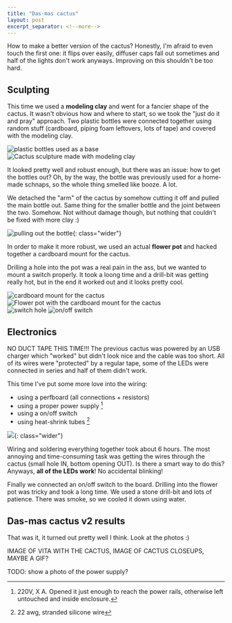 ```yaml
---
title: "Das-mas cactus"
layout: post
excerpt_separator: <!--more-->
---
```


How to make a better version of the cactus? Honestly, I'm afraid to even touch the first one: it flips over easily, diffuser caps fall out sometimes and half of the lights don't work anyways. Improving on this shouldn't be too hard.

## Sculpting

This time we used a **modeling clay** and went for a fancier shape of the cactus. It wasn't obvious how and where to start, so we took the "just do it and pray" approach. Two plastic bottles were connected together using random stuff (cardboard, piping foam leftovers, lots of tape) and covered with the modeling clay.

<div class="wider side-by-side">
    <img src="../images/plastic_base.jpg" alt="plastic bottles used as a base" title="Plastic bottles used as a base"/>
    <img src="../images/clay_base.jpg" alt="Cactus sculpture made with modeling clay" title="Cactus sculpture made with modeling clay"/>
</div>

It looked pretty well and robust enough, but there was an issue: how to get the bottles out? Oh, by the way, the bottle was previously used for a home-made schnaps, so the whole thing smelled like booze. A lot.

We detached the "arm" of the cactus by somehow cutting it off and pulled the main bottle out. Same thing for the smaller bottle and the joint between the two. Somehow. Not without damage though, but nothing that couldn't be fixed with more clay :)

![pulling out the bottle](../images/bottle_pull_out.jpg){: class="wider"}

In order to make it more robust, we used an actual **flower pot** and hacked together a cardboard mount for the cactus.  

Drilling a hole into the pot was a real pain in the ass, but we wanted to mount a switch properly. It took a loong time and a drill-bit was getting really hot, but in the end it worked out and it looks pretty cool. 

<div class="wider side-by-side">
    <img src="../images/pot_cardboard1.jpg" alt="cardboard mount for the cactus" title="Cardboard mount for the cactus"/>
    <img src="../images/pot_cardboard2.jpg" alt="Flower pot with the cardboard mount for the cactus" title="Flower pot with the cardboard mount for the cactus"/>
</div>
<div class="wider side-by-side">
    <img src="../images/switch_hole.jpg" alt="switch hole" title="Hole for the switch"/>
    <img src="../images/switch_mounted.jpg" alt="on/off switch" title="On/off switch"/>
</div>

## Electronics

NO DUCT TAPE THIS TIME!!! The previous cactus was powered by an USB charger which "worked" but didn't look nice and the cable was too short. All of its wires were "protected" by a regular tape, some of the LEDs were connected in series and half of them didn't work. 

This time I've put some more love into the wiring:

- using a perfboard (all connections + resistors)
- using a proper power supply [^1]
- using a on/off switch
- using heat-shrink tubes [^2]



![](../images/board_1.jpg){: class="wider"}

Wiring and soldering everything together took about 6 hours. The most annoying and time-consuming task was getting the wires through the cactus (small hole IN, bottom opening OUT). Is there a smart way to do this? Anyways, **all of the LEDs work**! No accidental blinking!

Finally we connected an on/off switch to the board. Drilling into the flower pot was tricky and took a long time. We used a stone drill-bit and lots of patience. There was smoke, so we cooled it down using water.

[^1]: 220V, X A. Opened it just enough to reach the power rails, otherwise left untouched and inside enclosure.
[^2]: 22 awg, stranded silicone wire



## Das-mas cactus v2 results

That was it, it turned out pretty well I think. Look at the photos :)

IMAGE OF VITA WITH THE CACTUS,
IMAGE OF CACTUS CLOSEUPS,
MAYBE A GIF?



TODO: show a photo of the power supply?

